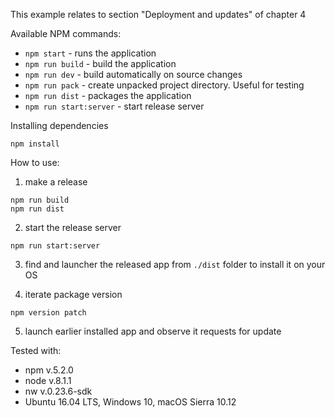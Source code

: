 This example relates to section "Deployment and updates" of chapter 4

Available NPM commands:
- `npm start` - runs the application
- `npm run build` - build the application
- `npm run dev` - build automatically on source changes
- `npm run pack` - create unpacked project directory. Useful for testing
- `npm run dist` - packages the application
- `npm run start:server` - start release server

Installing dependencies
```
npm install
```

How to use:

1. make a release
```
npm run build
npm run dist
```

2. start the release server
```
npm run start:server
```

3. find and launcher the released app from `./dist` folder to install it on your OS

4. iterate package version
```
npm version patch
```

5. launch earlier installed app and observe it requests for update


Tested with:
- npm v.5.2.0
- node v.8.1.1
- nw v.0.23.6-sdk
- Ubuntu 16.04 LTS, Windows 10, macOS Sierra 10.12



